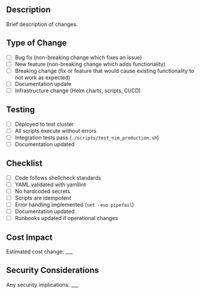 ## Description

Brief description of changes.

## Type of Change

- [ ] Bug fix (non-breaking change which fixes an issue)
- [ ] New feature (non-breaking change which adds functionality)
- [ ] Breaking change (fix or feature that would cause existing functionality to not work as expected)
- [ ] Documentation update
- [ ] Infrastructure change (Helm charts, scripts, CI/CD)

## Testing

- [ ] Deployed to test cluster
- [ ] All scripts execute without errors
- [ ] Integration tests pass (`./scripts/test_nim_production.sh`)
- [ ] Documentation updated

## Checklist

- [ ] Code follows shellcheck standards
- [ ] YAML validated with yamllint
- [ ] No hardcoded secrets
- [ ] Scripts are idempotent
- [ ] Error handling implemented (`set -euo pipefail`)
- [ ] Documentation updated
- [ ] Runbooks updated if operational changes

## Cost Impact

Estimated cost change: ___

## Security Considerations

Any security implications: ___

